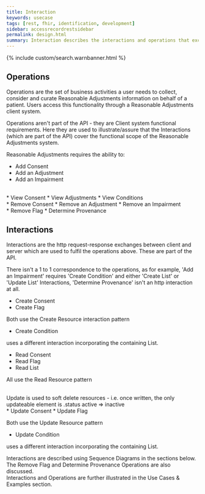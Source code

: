 ```yaml
---
title: Interaction
keywords: usecase
tags: [rest, fhir, identification, development]
sidebar: accessrecordrestsidebar
permalink: design.html
summary: Interaction describes the interactions and operations that exchange Reasonable Adjustment information via Spine using the FHIR&reg; Reasonable Adjustments API
---
```

{% include custom/search.warnbanner.html %}

## Operations ##

Operations are the set of business activities a user needs to collect, consider and curate Reasonable Adjustments information on behalf of a patient. Users access this functionality through a Reasonable Adjustments client system.  

Operations aren't part of the API - they are Client system functional requirements. Here they are used to illustrate/assure that the Interactions (which are part of the API) cover the functional scope of the Reasonable Adjustments system.  

Reasonable Adjustments requires the ability to:
<br>
* Add Consent
* Add an Adjustment
* Add an Impairment  
<br>
* View Consent
* View Adjustments
* View Conditions  
<br>
* Remove Consent
* Remove an Adjustment
* Remove an Impairment  
<br>
* Remove Flag
* Determine Provenance  


## Interactions ##

Interactions are the http request-response exchanges between client and server which are used to fulfil the operations above. These are part of the API.

There isn't a 1 to 1 correspondence to the operations, as for example, 'Add an Impairment' requires 'Create Condition' and either 'Create List' or 'Update List' Interactions, 'Determine Provenance' isn't an http interaction at all.
<br>
* Create Consent
* Create Flag

Both use the Create Resource interaction pattern
<br>
* Create Condition 

uses a different interaction incorporating the containing List. 
<br>
* Read Consent
* Read Flag
* Read List

All use the Read Resource pattern  

<br>
Update is used to soft delete resources - i.e. once written, the only updateable element is .status active => inactive
<br>
* Update Consent
* Update Flag

Both use the Update Resource pattern

* Update Condition 

uses a different interaction incorporating the containing List.
<br>

Interactions are described using Sequence Diagrams in the sections below.  
The Remove Flag and Determine Provenance Operations are also discussed. 
<br>
Interactions and Operations are further illustrated in the Use Cases & Examples section.
